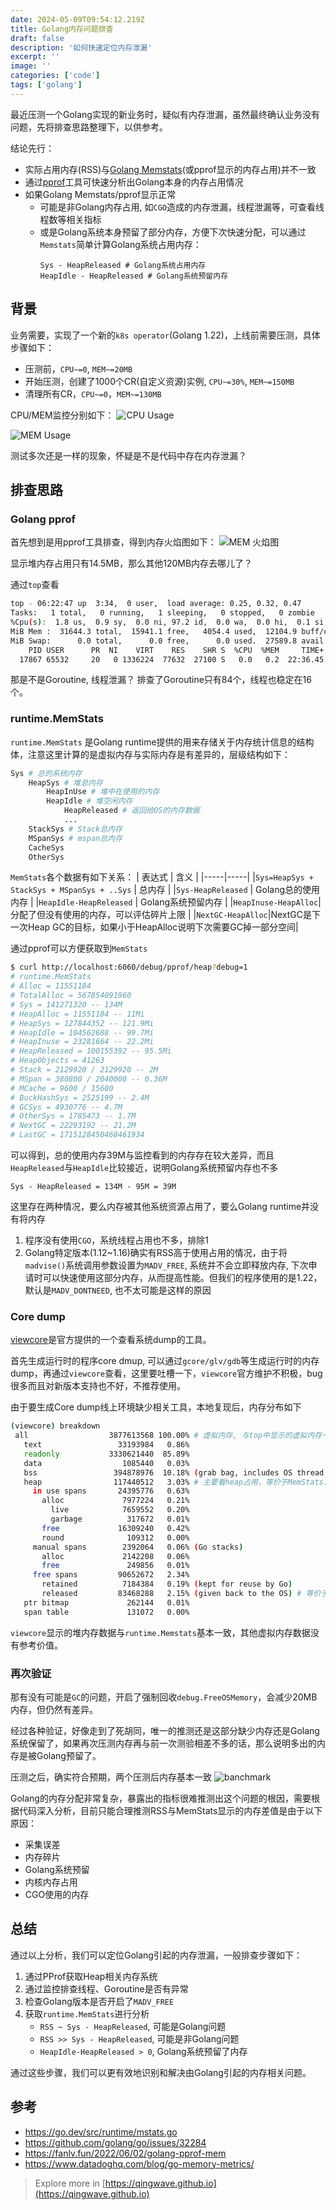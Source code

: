 ```yaml
---
date: 2024-05-09T09:54:12.219Z
title: Golang内存问题排查
draft: false
description: '如何快速定位内存泄漏'
excerpt: ''
image: ''
categories: ['code']
tags: ['golang']
---
```


最近压测一个Golang实现的新业务时，疑似有内存泄漏，虽然最终确认业务没有问题，先将排查思路整理下，以供参考。

结论先行：
- 实际占用内存(RSS)与[Golang Memstats](https://pkg.go.dev/runtime#MemStats)(或pprof显示的内存占用)并不一致
- 通过[pprof](https://pkg.go.dev/net/http/pprof)工具可快速分析出Golang本身的内存占用情况
- 如果Golang Memstats/pprof显示正常
    - 可能是非Golang内存占用, 如`CGO`造成的内存泄漏，线程泄漏等，可查看线程数等相关指标
    - 或是Golang系统本身预留了部分内存，方便下次快速分配，可以通过`Memstats`简单计算Golang系统占用内存：
        ```
        Sys - HeapReleased # Golang系统占用内存
        HeapIdle - HeapReleased # Golang系统预留内存
        ```

## 背景

业务需要，实现了一个新的`k8s operator`(Golang 1.22)，上线前需要压测，具体步骤如下：
- 压测前，`CPU~=0`, `MEM~=20MB`
- 开始压测，创建了1000个CR(自定义资源)实例, `CPU~=30%`, `MEM~=150MB`
- 清理所有CR，`CPU~=0`，`MEM~=130MB`

CPU/MEM监控分别如下：
![CPU Usage](/img/gomemstats/go_mem_stats_cpu_usage.png)

![MEM Usage](/img/gomemstats/go_mem_stats_mem_usage.png)

测试多次还是一样的现象，怀疑是不是代码中存在内存泄漏？

## 排查思路

### Golang pprof

首先想到是用pprof工具排查，得到内存火焰图如下：
![MEM 火焰图](/img/gomemstats/go_mem_stats_pprof.png)

显示堆内存占用只有14.5MB，那么其他120MB内存去哪儿了？

通过`top`查看
```bash
top - 06:22:47 up  3:34,  0 user,  load average: 0.25, 0.32, 0.47
Tasks:   1 total,   0 running,   1 sleeping,   0 stopped,   0 zombie
%Cpu(s):  1.8 us,  0.9 sy,  0.0 ni, 97.2 id,  0.0 wa,  0.0 hi,  0.1 si,  0.0 st 
MiB Mem :  31644.3 total,  15941.1 free,   4054.4 used,  12104.9 buff/cache     
MiB Swap:      0.0 total,      0.0 free,      0.0 used.  27589.8 avail Mem 
    PID USER      PR  NI    VIRT    RES    SHR S  %CPU  %MEM     TIME+ COMMAND                     
  17867 65532     20   0 1336224  77632  27100 S   0.0   0.2  22:36.45 manager   
```

那是不是Goroutine, 线程泄漏？
排查了Goroutine只有84个，线程也稳定在16个。

### runtime.MemStats

`runtime.MemStats` 是Golang runtime提供的用来存储关于内存统计信息的结构体，注意这里计算的是虚拟内存与实际内存是有差异的，层级结构如下：
```bash
Sys # 总的系统内存
    HeapSys # 堆总内存
        HeapInUse # 堆中在使用的内存
        HeapIdle # 堆空闲内存
            HeapReleased # 返回给OS的内存数据
            ...
    StackSys # Stack总内存
    MSpanSys # mspan总内存
    CacheSys
    OtherSys
```

`MemStats`各个数据有如下关系：
| 表达式 | 含义 |
|-----|-----|
|`Sys=HeapSys + StackSys + MSpanSys + ..Sys` | 总内存  |
|`Sys-HeapReleased` | Golang总的使用内存 |
|`HeapIdle-HeapReleased` | Golang系统预留内存 |
|`HeapInuse-HeapAlloc`| 分配了但没有使用的内存，可以评估碎片上限 |
|`NextGC-HeapAlloc`|NextGC是下一次Heap GC的目标，如果小于HeapAlloc说明下次需要GC掉一部分空间|


通过pprof可以方便获取到`MemStats`

```bash
$ curl http://localhost:6060/debug/pprof/heap?debug=1
# runtime.MemStats
# Alloc = 11551184
# TotalAlloc = 567854091960
# Sys = 141271320 -- 134M
# HeapAlloc = 11551184 -- 11Mi
# HeapSys = 127844352 -- 121.9Mi
# HeapIdle = 104562688 -- 99.7Mi
# HeapInuse = 23281664 -- 22.2Mi
# HeapReleased = 100155392 -- 95.5Mi
# HeapObjects = 41263
# Stack = 2129920 / 2129920 -- 2M
# MSpan = 380800 / 2040000 -- 0.36M
# MCache = 9600 / 15600
# BuckHashSys = 2525199 -- 2.4M
# GCSys = 4930776 -- 4.7M
# OtherSys = 1785473 -- 1.7M
# NextGC = 22293192 -- 21.2M
# LastGC = 1715128450468461934
```

可以得到，总的使用内存39M与监控看到的内存存在较大差异，而且`HeapReleased`与`HeapIdle`比较接近，说明Golang系统预留内存也不多
```
Sys - HeapReleased = 134M - 95M = 39M
```

这里存在两种情况，要么内存被其他系统资源占用了，要么Golang runtime并没有将内存
1. 程序没有使用`CGO`，系统线程占用也不多，排除1
2. Golang特定版本(1.12~1.16)确实有RSS高于使用占用的情况，由于将`madvise()`系统调用参数设置为`MADV_FREE`, 系统并不会立即释放内存, 下次申请时可以快速使用这部分内存，从而提高性能。但我们的程序使用的是1.22，默认是`MADV_DONTNEED`, 也不太可能是这样的原因

### Core dump

[viewcore](https://github.com/golang/debug/blob/master/cmd/viewcore/main.go)是官方提供的一个查看系统dump的工具。

首先生成运行时的程序core dmup, 可以通过`gcore/glv/gdb`等生成运行时的内存dump，再通过`viewcore`查看，这里要吐槽一下，`viewcore`官方维护不积极，bug很多而且对新版本支持也不好，不推荐使用。

由于要生成Core dump线上环境缺少相关工具，本地复现后，内存分布如下
```bash
(viewcore) breakdown
 all                  3877613568 100.00% # 虚拟内存, 与top中显示的虚拟内存一致
   text                 33193984   0.86% 
   readonly           3330621440  85.89% 
   data                  1085440   0.03% 
   bss                 394878976  10.18% (grab bag, includes OS thread stacks, ...)
   heap                117440512   3.03% # 主要看heap占用，等价于MemStats.HeapSys
     in use spans       24395776   0.63% 
       alloc             7977224   0.21% 
         live            7659552   0.20% 
         garbage          317672   0.01% 
       free             16309240   0.42% 
       round              109312   0.00% 
     manual spans        2392064   0.06% (Go stacks)
       alloc             2142208   0.06% 
       free               249856   0.01% 
     free spans         90652672   2.34% 
       retained          7184384   0.19% (kept for reuse by Go)
       released         83468288   2.15% (given back to the OS) # 等价于MemStats.HeapReleased
   ptr bitmap             262144   0.01% 
   span table             131072   0.00% 
```

`viewcore`显示的堆内存数据与`runtime.Memstats`基本一致，其他虚拟内存数据没有参考价值。

### 再次验证

那有没有可能是`GC`的问题，开启了强制回收`debug.FreeOSMemory`，会减少20MB内存，但仍然有差异。

经过各种验证，好像走到了死胡同，唯一的推测还是这部分缺少内存还是Golang系统保留了，如果再次压测内存再与前一次测验相差不多的话，那么说明多出的内存是被Golang预留了。

压测之后，确实符合预期，两个压测后内存基本一致
![banchmark](/img/gomemstats/go_mem_stats_bench.png)

Golang的内存分配非常复杂，暴露出的指标很难推测出这个问题的根因，需要根据代码深入分析，目前只能合理推测RSS与MemStats显示的内存差值是由于以下原因：
- 采集误差
- 内存碎片
- Golang系统预留
- 内核内存占用
- CGO使用的内存

## 总结

通过以上分析，我们可以定位Golang引起的内存泄漏，一般排查步骤如下：
1. 通过PProf获取Heap相关内存系统
2. 通过监控排查线程、Goroutine是否有异常
3. 检查Golang版本是否开启了`MADV_FREE`
4. 获取`runtime.MemStats`进行分析
   - `RSS ~ Sys - HeapReleased`, 可能是Golang问题
   - `RSS >> Sys - HeapReleased`, 可能是非Golang问题
   - `HeapIdle-HeapReleased > 0`, Golang系统预留了内存

通过这些步骤，我们可以更有效地识别和解决由Golang引起的内存相关问题。

## 参考
- https://go.dev/src/runtime/mstats.go
- https://github.com/golang/go/issues/32284
- https://fanlv.fun/2022/06/02/golang-pprof-mem
- https://www.datadoghq.com/blog/go-memory-metrics/

> Explore more in [https://qingwave.github.io](https://qingwave.github.io)
